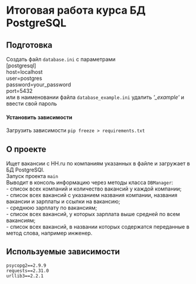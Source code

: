 # Итоговая работа курса БД PostgreSQL

## Подготовка
Создать файл `database.ini` с параметрами
<br> [postgresql]
<br> host=localhost
<br> user=postgres
<br> password=your_password
<br> port=5432
<br> или в наименовании файла `database_example.ini` удалить *'_example'* и ввести свой пароль

#### Установить зависимости
Загрузить зависимости `pip freeze > requirements.txt`

## О проекте
Ищет вакансии с HH.ru по компаниям указанных в файле и загружает в БД PostgreSQl.
<br> Запуск проекта `main`
<br> Выводит в консоль информацию через методы класса `DBManager`:
<br> - список всех компаний и количество вакансий у каждой компании;
<br> - список всех вакансий с указанием названия компании, названия вакансии и зарплаты и ссылки на вакансию;
<br> - среднюю зарплату по вакансиям;
<br> - список всех вакансий, у которых зарплата выше средней по всем вакансиям;
<br> - список всех вакансий, в названии которых содержатся переданные в метод слова, например инженер.

## Используемые зависимости
```
psycopg2==2.9.9
requests==2.31.0
urllib3==2.2.1
```
